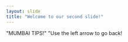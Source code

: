 ```yaml
---
layout: slide
title: "Welcome to our second slide!"
---
```

"MUMBAI TIPS!"
"Use the left arrow to go back!
